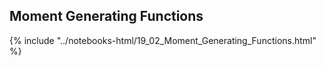 Moment Generating Functions
------

{% include "../notebooks-html/19_02_Moment_Generating_Functions.html" %}
